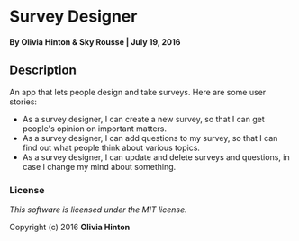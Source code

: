 # Survey Designer

#### By Olivia Hinton & Sky Rousse | July 19, 2016

## Description
An app that lets people design and take surveys. Here are some user stories:

* As a survey designer, I can create a new survey, so that I can get people's opinion on important matters.
* As a survey designer, I can add questions to my survey, so that I can find out what people think about various topics.
* As a survey designer, I can update and delete surveys and questions, in case I change my mind about something.

### License

*This software is licensed under the MIT license.*

Copyright (c) 2016 **Olivia Hinton**
